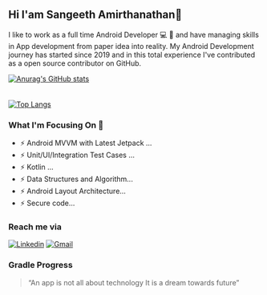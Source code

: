 ## Hi I'am Sangeeth Amirthanathan👋

I like to work as a full time Android Developer 💻 📱 and have managing skills in App development from paper idea into reality. My Android Development journey has started since 2019 and in this total experience I've contributed as a open source contributor on GitHub.


[![Anurag's GitHub stats](https://github-readme-stats.vercel.app/api?username=zansangeeth&theme=github_dark&show_icons=true)](https://github.com/anuraghazra/github-readme-stats)
<br/><br/><br/> [![Top Langs](https://github-readme-stats.vercel.app/api/top-langs/?username=zansangeeth&layout=compact)](https://github.com/zansangeeth)

### What I'm Focusing On 💪

- ⚡ Android MVVM with Latest Jetpack ...
- ⚡ Unit/UI/Integration Test Cases ...
- ⚡ Kotlin ...
- ⚡ Data Structures and Algorithm...
- ⚡ Android Layout Architecture...
- ⚡ Secure code...

### Reach me via

[![Linkedin](https://img.shields.io/badge/LinkedIn-blue.svg?style=for-the-badge&logo=linkedin)](https://www.linkedin.com/in/sangeeth-amithanathan/)
[![Gmail](https://img.shields.io/badge/Gmail-white.svg?style=for-the-badge&logo=gmail)](zansangeeth17@gmail.com)

### Gradle Progress 
> “An app is not all about technology It is a dream towards future”
